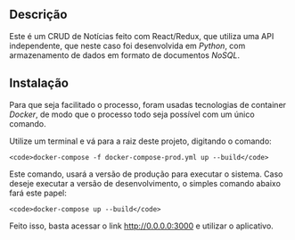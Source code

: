 ## Descrição

Este é um CRUD de Notícias feito com React/Redux, que utiliza uma API independente, que neste caso foi desenvolvida em *Python*, com armazenamento de dados em formato de documentos *NoSQL*.

## Instalação

Para que seja facilitado o processo, foram usadas tecnologias de container *Docker*, de modo que o processo todo seja possível com um único comando.

Utilize um terminal e vá para a raiz deste projeto, digitando o comando:

    <code>docker-compose -f docker-compose-prod.yml up --build</code>

Este comando, usará a versão de produção para executar o sistema. Caso deseje executar a versão de desenvolvimento, o simples comando abaixo fará este papel:

    <code>docker-compose up --build</code>

Feito isso, basta acessar o link http://0.0.0.0:3000 e utilizar o aplicativo.